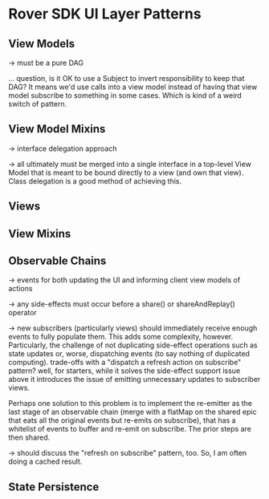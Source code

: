 # Rover SDK UI Layer Patterns

## View Models

-> must be a pure DAG

... question, is it OK to use a Subject to invert responsibility to keep
that DAG? It means we'd use calls into a view model instead of having
that view model subscribe to something in some cases.  Which is kind of
a weird switch of pattern.

## View Model Mixins

-> interface delegation approach

-> all ultimately must be merged into a single interface in a top-level
View Model that is meant to be bound directly to a view (and own that
view).  Class delegation is a good method of achieving this.

## Views

## View Mixins

## Observable Chains

-> events for both updating the UI and informing client view models of
actions

-> any side-effects must occur before a share() or shareAndReplay()
operator

-> new subscribers (particularly views) should immediately receive
enough events to fully populate them.  This adds some complexity,
however.  Particularly, the challenge of not duplicating side-effect
operations such as state updates or, worse, dispatching events (to say
nothing of duplicated computing). trade-offs with a "dispatch a refresh
action on subscribe" pattern? well, for starters, while it solves the
side-effect support issue above it introduces the issue of emitting
unnecessary updates to subscriber views.

Perhaps one solution to this problem is to implement the re-emitter as
the last stage of an observable chain (merge with a flatMap on the
shared epic that eats all the original events but re-emits on
subscribe), that has a whitelist of events to buffer and re-emit on
subscribe.  The prior steps are then shared.

-> should discuss the "refresh on subscribe" pattern, too.   So, I am
often doing a cached result.

## State Persistence

